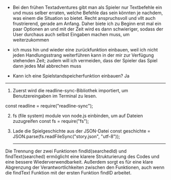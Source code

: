 - Bei den frühen Textadventures gibt man als Spieler nur Textbefehle ein und muss selber erraten, welche Befehle das sein könnten je nachdem, was einem die Situation so bietet. Recht anspruchsvoll und vllt auch frustrierend, gerade am Anfang. Daher biete ich zu Beginn erst mal ein paar Optionen an und mit der Zeit wird es dann schwieriger, sodass der User durchaus auch selbst Eingaben machen muss, um weiterzukommen

- ich muss hin und wieder eine zurückfunktion einbauen, weil ich nicht jeden Handlungsstrang weiterführen kann in der mir zur Verfügung stehenden Zeit; zudem will ich vermeiden, dass der Spieler das Spiel dann jedes Mal abbrechen muss

- Kann ich eine Spielstandspeicherfunktion einbauen? Ja

---

1. Zuerst wird die readline-sync-Bibliothek importiert, um Benutzereingaben im Terminal zu lesen.

const readline = require("readline-sync");

2. fs (file system) module von node.js einbinden, um auf Dateien zuzugreifen
   const fs = require("fs");

3. Lade die Spielgeschichte aus der JSON-Datei
   const geschichte = JSON.parse(fs.readFileSync("story.json", "utf-8"));

   ***

Die Trennung der zwei Funktionen findId(searchedId) und findText(searched) ermöglicht eine klarere Strukturierung des Codes und eine bessere Wiederverwendbarkeit. Außerdem sorgt es für eine klare Abgrenzung der Verantwortlichkeiten zwischen den Funktionen, auch wenn die findText Funktion mit der ersten Funktion findID arbeitet.
